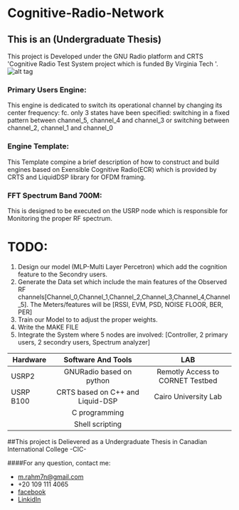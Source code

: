 # Cognitive-Radio-Network
## This is an (Undergraduate Thesis) 

This project is Developed under the GNU Radio platform and CRTS 'Cognitive Radio Test System project which is funded By Virginia Tech '.
![alt tag](https://github.com/astro7x/Cognitive-Radio-Network/blob/master/proj_scenario_Ver1.png?raw=true)


### Primary Users Engine:
This engine is dedicated to switch its operational channel by changing its center frequency:  fc.
only 3 states have been specified:
switching in a fixed pattern between channel_5, channel_4 and channel_3
or switching between channel_2, channel_1 and channel_0

### Engine Template:
This Template compine a brief description of how to construct and build engines based on Exensible Cognitive Radio(ECR) which is provided by CRTS and LiquidDSP library for OFDM framing.

### FFT Spectrum Band 700M:
This is designed to be executed on the USRP node which is responsible for Monitoring the proper RF spectrum.


# TODO:
1. Design our model (MLP-Multi Layer Percetron) which add the cognition feature to the Secondry users.
2. Generate the Data set which include the main features of the Observed RF   channels[Channel_0,Channel_1,Channel_2,Channel_3,Channel_4,Channel_5]. The Meters/features will be [RSSI, EVM, PSD, NOISE FLOOR, BER, PER]
3. Train our Model to to adjust the proper weights.
4. Write the MAKE FILE  
5. Integrate the System where 5 nodes are involved: [Controller, 2 primary users, 2 secondry users, Spectrum analyzer]

| Hardware        | Software And Tools                      | LAB                             |
| --------------- |:---------------------------------------:|:-------------------------------:|
| USRP2           |GNURadio based on python                 |Remotly Access to CORNET Testbed |
| USRP B100       |CRTS based on C++ and Liquid-DSP         |Cairo University Lab             |
|                 |C programming                            |                                 |
|                 |Shell scripting                          |                                 |
  
  
    
##This project is Delievered as a Undergraduate Thesis in Canadian International College -CIC-

####For any question, contact me:
* m.rahm7n@gmail.com
* +20 109 111 4065
* [facebook](https://www.facebook.com/mrxastro)
* [LinkidIn](https://eg.linkedin.com/in/mrastro)
